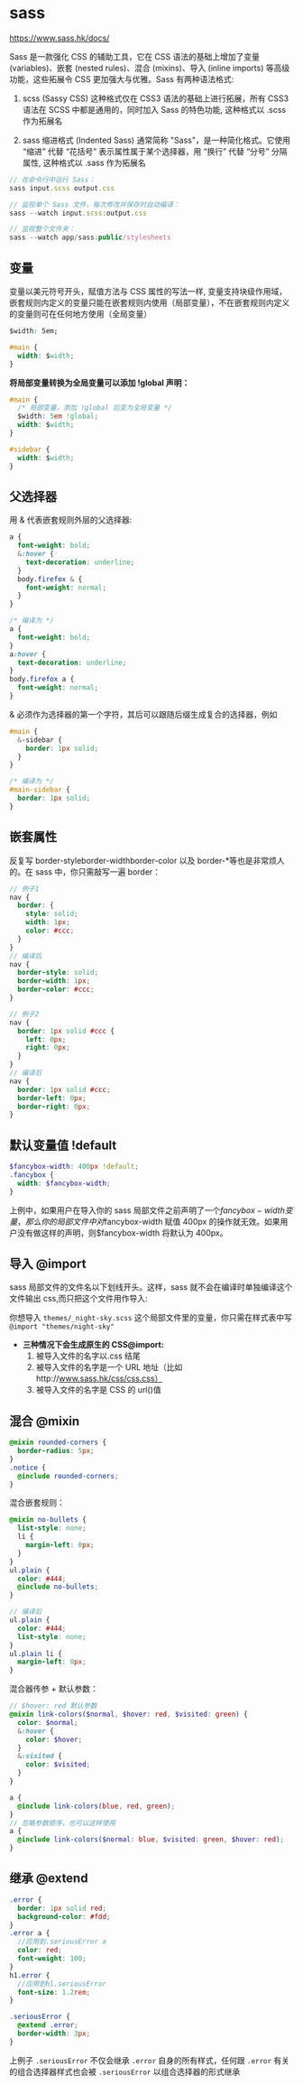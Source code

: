 # sass

<https://www.sass.hk/docs/>

Sass 是一款强化 CSS 的辅助工具，它在 CSS 语法的基础上增加了变量 (variables)、嵌套 (nested rules)、混合 (mixins)、导入 (inline imports) 等高级功能，这些拓展令 CSS 更加强大与优雅。Sass 有两种语法格式:

1. scss (Sassy CSS) 这种格式仅在 CSS3 语法的基础上进行拓展，所有 CSS3 语法在 SCSS 中都是通用的，同时加入 Sass 的特色功能, 这种格式以 .scss 作为拓展名

2. sass 缩进格式 (Indented Sass) 通常简称 "Sass"，是一种简化格式。它使用 “缩进” 代替 “花括号” 表示属性属于某个选择器，用 “换行” 代替 “分号” 分隔属性, 这种格式以 .sass 作为拓展名

```js
// 在命令行中运行 Sass：
sass input.scss output.css

// 监视单个 Sass 文件，每次修改并保存时自动编译：
sass --watch input.scss:output.css

// 监视整个文件夹：
sass --watch app/sass:public/stylesheets
```

## 变量

变量以美元符号开头，赋值方法与 CSS 属性的写法一样, 变量支持块级作用域，嵌套规则内定义的变量只能在嵌套规则内使用（局部变量），不在嵌套规则内定义的变量则可在任何地方使用（全局变量）

```css
$width: 5em;

#main {
  width: $width;
}
```

**将局部变量转换为全局变量可以添加 !global 声明：**

```css
#main {
  /* 局部变量，添加 !global 后变为全局变量 */
  $width: 5em !global;
  width: $width;
}

#sidebar {
  width: $width;
}
```

## 父选择器

用 & 代表嵌套规则外层的父选择器:

```css
a {
  font-weight: bold;
  &:hover {
    text-decoration: underline;
  }
  body.firefox & {
    font-weight: normal;
  }
}

/* 编译为 */
a {
  font-weight: bold;
}
a:hover {
  text-decoration: underline;
}
body.firefox a {
  font-weight: normal;
}
```

& 必须作为选择器的第一个字符，其后可以跟随后缀生成复合的选择器，例如

```css
#main {
  &-sidebar {
    border: 1px solid;
  }
}

/* 编译为 */
#main-sidebar {
  border: 1px solid;
}
```

## 嵌套属性

反复写 border-styleborder-widthborder-color 以及 border-\*等也是非常烦人的。在 sass 中，你只需敲写一遍 border：

```scss
// 例子1
nav {
  border: {
    style: solid;
    width: 1px;
    color: #ccc;
  }
}
// 编译后
nav {
  border-style: solid;
  border-width: 1px;
  border-color: #ccc;
}

// 例子2
nav {
  border: 1px solid #ccc {
    left: 0px;
    right: 0px;
  }
}
// 编译后
nav {
  border: 1px solid #ccc;
  border-left: 0px;
  border-right: 0px;
}
```

## 默认变量值 !default

```scss
$fancybox-width: 400px !default;
.fancybox {
  width: $fancybox-width;
}
```

上例中，如果用户在导入你的 sass 局部文件之前声明了一个$fancybox-width变量，那么你的局部文件中对$fancybox-width 赋值 400px 的操作就无效。如果用户没有做这样的声明，则$fancybox-width 将默认为 400px。

## 导入 @import

sass 局部文件的文件名以下划线开头。这样，sass 就不会在编译时单独编译这个文件输出 css,而只把这个文件用作导入:

你想导入 `themes/_night-sky.scss` 这个局部文件里的变量，你只需在样式表中写`@import "themes/night-sky"`

- **三种情况下会生成原生的 CSS@import:**
  1.  被导入文件的名字以.css 结尾
  2.  被导入文件的名字是一个 URL 地址（比如http://www.sass.hk/css/css.css）
  3.  被导入文件的名字是 CSS 的 url()值

## 混合 @mixin

```scss
@mixin rounded-corners {
  border-radius: 5px;
}
.notice {
  @include rounded-corners;
}
```

混合嵌套规则：

```scss
@mixin no-bullets {
  list-style: none;
  li {
    margin-left: 0px;
  }
}
ul.plain {
  color: #444;
  @include no-bullets;
}

// 编译后
ul.plain {
  color: #444;
  list-style: none;
}
ul.plain li {
  margin-left: 0px;
}
```

混合器传参 + 默认参数：

```scss
// $hover: red 默认参数
@mixin link-colors($normal, $hover: red, $visited: green) {
  color: $normal;
  &:hover {
    color: $hover;
  }
  &:visited {
    color: $visited;
  }
}

a {
  @include link-colors(blue, red, green);
}
// 忽略参数顺序，也可以这样使用
a {
  @include link-colors($normal: blue, $visited: green, $hover: red);
}
```

## 继承 @extend

```scss
.error {
  border: 1px solid red;
  background-color: #fdd;
}
.error a {
  //应用到.seriousError a
  color: red;
  font-weight: 100;
}
h1.error {
  //应用到hl.seriousError
  font-size: 1.2rem;
}

.seriousError {
  @extend .error;
  border-width: 3px;
}
```

上例子 `.seriousError` 不仅会继承 `.error` 自身的所有样式，任何跟 `.error` 有关的组合选择器样式也会被 `.seriousError` 以组合选择器的形式继承
